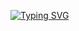 [![Typing SVG](https://readme-typing-svg.herokuapp.com?font=Inter&weight=700&size=32&pause=3000&color=000000&center=true&vCenter=true&width=435&lines=Hey%2C+I'm+Daniel)](https://git.io/typing-svg)

<!--
**NostalgicDani/nostalgicdani** is a ✨ _special_ ✨ repository because its `README.md` (this file) appears on your GitHub profile.

Here are some ideas to get you started:

- 🔭 I’m currently working on ...
- 🌱 I’m currently learning ...
- 👯 I’m looking to collaborate on ...
- 🤔 I’m looking for help with ...
- 💬 Ask me about ...
- 📫 How to reach me: ...
- 😄 Pronouns: ...
- ⚡ Fun fact: ...
-->

